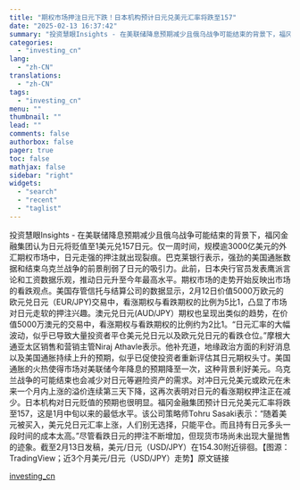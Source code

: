 ```yaml
---
title: "期权市场押注日元下跌！日本机构预计日元兑美元汇率将跌至157"
date: "2025-02-13 16:37:42"
summary: "投资慧眼Insights - 在美联储降息预期减少且俄乌战争可能结束的背景下，福冈金融集团认为日元..."
categories:
  - "investing_cn"
lang:
  - "zh-CN"
translations:
  - "zh-CN"
tags:
  - "investing_cn"
menu: ""
thumbnail: ""
lead: ""
comments: false
authorbox: false
pager: true
toc: false
mathjax: false
sidebar: "right"
widgets:
  - "search"
  - "recent"
  - "taglist"
---
```


投资慧眼Insights - 在美联储降息预期减少且俄乌战争可能结束的背景下，福冈金融集团认为日元将贬值至1美元兑157日元。仅一周时间，规模逾3000亿美元的外汇期权市场中，日元走强的押注就出现裂痕。巴克莱银行表示，强劲的美国通胀数据和结束乌克兰战争的前景削弱了日元的吸引力。此前，日本央行官员发表鹰派言论和工资数据乐观，推动日元升至今年最高水平。期权市场的走势开始反映出市场的看跌观点。美国存管信托与结算公司的数据显示，2月12日价值5000万欧元的欧元兑日元（EUR/JPY)交易中，看涨期权与看跌期权的比例为5比1，凸显了市场对日元走软的押注兴趣。澳元兑日元(AUD/JPY）期权也呈现出类似的趋势，在价值5000万澳元的交易中，看涨期权与看跌期权的比例约为2比1。“日元汇率的大幅波动，似乎已导致大量投资者平仓美元兑日元以及欧元兑日元的看跌仓位。”摩根大通亚太区销售和营销主管Niraj Athavle表示。他补充道，地缘政治方面的利好消息以及美国通胀持续上升的预期，似乎已促使投资者重新评估其日元期权头寸。美国通胀的火热使得市场对美联储今年降息的预期降至一次，这种背景利好美元。乌克兰战争的可能结束也会减少对日元等避险资产的需求。对冲日元兑美元或欧元在未来一个月内上涨的溢价连续第三天下降，这再次表明对日元的看涨期权押注正在减少。日本机构对日元贬值的预期也很明显。福冈金融集团预计日元兑美元汇率将跌至157，这是1月中旬以来的最低水平。该公司策略师Tohru Sasaki表示：“随着美元被买入，美元兑日元汇率上涨，人们别无选择，只能平仓。而且持有日元多头一段时间的成本太高。”尽管看跌日元的押注不断增加，但现货市场尚未出现大量抛售的迹象。截至2月13日发稿，美元/日元（USD/JPY）在154.30附近徘徊。【图源：TradingView；近3个月美元/日元（USD/JPY）走势】原文链接

[investing_cn](https://cn.investing.com/news/forex-news/article-2669691)
